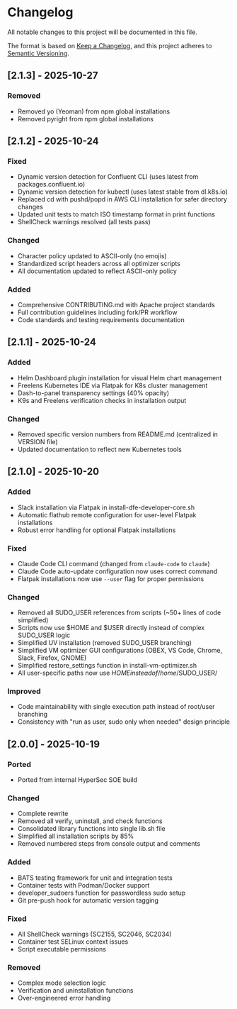 # Changelog

All notable changes to this project will be documented in this file.

The format is based on [Keep a Changelog](https://keepachangelog.com/en/1.0.0/),
and this project adheres to [Semantic Versioning](https://semver.org/spec/v2.0.0.html).

## [2.1.3] - 2025-10-27

### Removed
- Removed yo (Yeoman) from npm global installations
- Removed pyright from npm global installations

## [2.1.2] - 2025-10-24

### Fixed
- Dynamic version detection for Confluent CLI (uses latest from packages.confluent.io)
- Dynamic version detection for kubectl (uses latest stable from dl.k8s.io)
- Replaced cd with pushd/popd in AWS CLI installation for safer directory changes
- Updated unit tests to match ISO timestamp format in print functions
- ShellCheck warnings resolved (all tests pass)

### Changed
- Character policy updated to ASCII-only (no emojis)
- Standardized script headers across all optimizer scripts
- All documentation updated to reflect ASCII-only policy

### Added
- Comprehensive CONTRIBUTING.md with Apache project standards
- Full contribution guidelines including fork/PR workflow
- Code standards and testing requirements documentation

## [2.1.1] - 2025-10-24

### Added
- Helm Dashboard plugin installation for visual Helm chart management
- Freelens Kubernetes IDE via Flatpak for K8s cluster management
- Dash-to-panel transparency settings (40% opacity)
- K9s and Freelens verification checks in installation output

### Changed
- Removed specific version numbers from README.md (centralized in VERSION file)
- Updated documentation to reflect new Kubernetes tools

## [2.1.0] - 2025-10-20

### Added
- Slack installation via Flatpak in install-dfe-developer-core.sh
- Automatic flathub remote configuration for user-level Flatpak installations
- Robust error handling for optional Flatpak installations

### Fixed
- Claude Code CLI command (changed from `claude-code` to `claude`)
- Claude Code auto-update configuration now uses correct command
- Flatpak installations now use `--user` flag for proper permissions

### Changed
- Removed all SUDO_USER references from scripts (~50+ lines of code simplified)
- Scripts now use $HOME and $USER directly instead of complex SUDO_USER logic
- Simplified UV installation (removed SUDO_USER branching)
- Simplified VM optimizer GUI configurations (OBEX, VS Code, Chrome, Slack, Firefox, GNOME)
- Simplified restore_settings function in install-vm-optimizer.sh
- All user-specific paths now use $HOME instead of /home/$SUDO_USER/

### Improved
- Code maintainability with single execution path instead of root/user branching
- Consistency with "run as user, sudo only when needed" design principle

## [2.0.0] - 2025-10-19

### Ported
- Ported from internal HyperSec SOE build

### Changed
- Complete rewrite 
- Removed all verify, uninstall, and check functions
- Consolidated library functions into single lib.sh file
- Simplified all installation scripts by 85%  
- Removed numbered steps from console output and comments  

### Added
- BATS testing framework for unit and integration tests
- Container tests with Podman/Docker support
- developer_sudoers function for passwordless sudo setup
- Git pre-push hook for automatic version tagging

### Fixed
- All ShellCheck warnings (SC2155, SC2046, SC2034)
- Container test SELinux context issues
- Script executable permissions

### Removed
- Complex mode selection logic
- Verification and uninstallation functions
- Over-engineered error handling